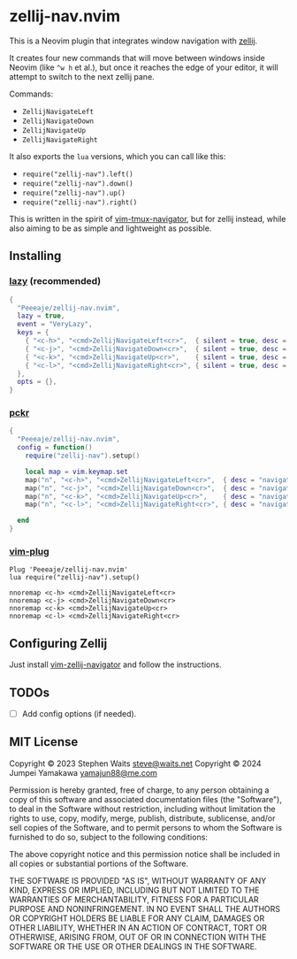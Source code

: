 # zellij-nav.nvim

This is a Neovim plugin that integrates window navigation with
[zellij](https://github.com/zellij-org/zellij).

It creates four new commands that will move between windows inside Neovim (like
`^w h` et al.), but once it reaches the edge of your editor, it will attempt to
switch to the next zellij pane.

Commands:

- `ZellijNavigateLeft`
- `ZellijNavigateDown`
- `ZellijNavigateUp`
- `ZellijNavigateRight`

It also exports the `lua` versions, which you can call like this:

- `require("zellij-nav").left()`
- `require("zellij-nav").down()`
- `require("zellij-nav").up()`
- `require("zellij-nav").right()`

This is written in the spirit of
[vim-tmux-navigator](https://github.com/alexghergh/nvim-tmux-navigation/), but
for zellij instead, while also aiming to be as simple and lightweight as
possible.

## Installing

### [lazy](https://github.com/folke/lazy.nvim) (recommended)

```lua
{
  "Peeeaje/zellij-nav.nvim",
  lazy = true,
  event = "VeryLazy",
  keys = {
    { "<c-h>", "<cmd>ZellijNavigateLeft<cr>",  { silent = true, desc = "navigate left"  } },
    { "<c-j>", "<cmd>ZellijNavigateDown<cr>",  { silent = true, desc = "navigate down"  } },
    { "<c-k>", "<cmd>ZellijNavigateUp<cr>",    { silent = true, desc = "navigate up"    } },
    { "<c-l>", "<cmd>ZellijNavigateRight<cr>", { silent = true, desc = "navigate right" } },
  },
  opts = {},
}
```

### [pckr](https://github.com/lewis6991/pckr.nvim)

```lua
{
  "Peeeaje/zellij-nav.nvim",
  config = function()
    require("zellij-nav").setup()

    local map = vim.keymap.set
    map("n", "<c-h>", "<cmd>ZellijNavigateLeft<cr>",  { desc = "navigate left"  })
    map("n", "<c-j>", "<cmd>ZellijNavigateDown<cr>",  { desc = "navigate down"  })
    map("n", "<c-k>", "<cmd>ZellijNavigateUp<cr>",    { desc = "navigate up"    })
    map("n", "<c-l>", "<cmd>ZellijNavigateRight<cr>", { desc = "navigate right" })

  end
}
```

### [vim-plug](https://github.com/junegunn/vim-plug)

```vim
Plug 'Peeeaje/zellij-nav.nvim'
lua require("zellij-nav").setup()

nnoremap <c-h> <cmd>ZellijNavigateLeft<cr>
nnoremap <c-j> <cmd>ZellijNavigateDown<cr>
nnoremap <c-k> <cmd>ZellijNavigateUp<cr>
nnoremap <c-l> <cmd>ZellijNavigateRight<cr>
```

## Configuring Zellij

Just install [vim-zellij-navigator](https://github.com/hiasr/vim-zellij-navigator) and follow the instructions.

## TODOs

- [ ] Add config options (if needed).

## MIT License

Copyright © 2023 Stephen Waits <steve@waits.net>
Copyright © 2024 Jumpei Yamakawa <yamajun88@me.com>

Permission is hereby granted, free of charge, to any person obtaining a copy
of this software and associated documentation files (the "Software"), to deal
in the Software without restriction, including without limitation the rights
to use, copy, modify, merge, publish, distribute, sublicense, and/or sell
copies of the Software, and to permit persons to whom the Software is
furnished to do so, subject to the following conditions:

The above copyright notice and this permission notice shall be included in all
copies or substantial portions of the Software.

THE SOFTWARE IS PROVIDED "AS IS", WITHOUT WARRANTY OF ANY KIND, EXPRESS OR
IMPLIED, INCLUDING BUT NOT LIMITED TO THE WARRANTIES OF MERCHANTABILITY,
FITNESS FOR A PARTICULAR PURPOSE AND NONINFRINGEMENT. IN NO EVENT SHALL THE
AUTHORS OR COPYRIGHT HOLDERS BE LIABLE FOR ANY CLAIM, DAMAGES OR OTHER
LIABILITY, WHETHER IN AN ACTION OF CONTRACT, TORT OR OTHERWISE, ARISING FROM,
OUT OF OR IN CONNECTION WITH THE SOFTWARE OR THE USE OR OTHER DEALINGS IN THE
SOFTWARE.
